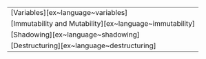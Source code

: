 ||
|--------|
| [Variables][ex~language~variables] |
| [Immutability and Mutability][ex~language~immutability] |
| [Shadowing][ex~language~shadowing] |
| [Destructuring][ex~language~destructuring] |
